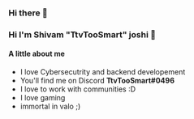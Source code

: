 ### Hi there 👋

### Hi I'm Shivam "TtvTooSmart" joshi 👋

#### A little about me

- I love Cybersecutrity and backend developement
- You'll find me on Discord **TtvTooSmart#0496**
- I love to work with communities :D
- I love gaming 
- immortal in valo ;)

<br/>

<!--
**TtvTooSmart/TtvTooSmart** is a ✨ _special_ ✨ repository because its `README.md` (this file) appears on your GitHub profile.

Here are some ideas to get you started:

- 🔭 I’m currently working on ...
- 🌱 I’m currently learning ...
- 👯 I’m looking to collaborate on ...
- 🤔 I’m looking for help with ...
- 💬 Ask me about ...
- 📫 How to reach me: ...
- 😄 Pronouns: ...
- ⚡ Fun fact: ...
-->
